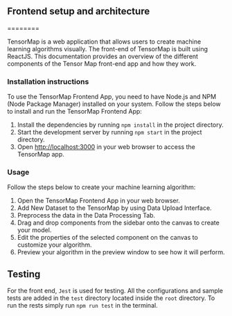 ## Frontend setup and architecture

========

TensorMap is a web application that allows users to create machine learning algorithms visually. The front-end of TensorMap is built using ReactJS. This documentation provides an overview of the different components of the Tensor Map front-end app and how they work.

### Installation instructions

To use the TensorMap Frontend App, you need to have Node.js and NPM (Node Package Manager) installed on your system. Follow the steps below to install and run the TensorMap Frontend App:

1.  Install the dependencies by running `npm install` in the project directory.
2.  Start the development server by running `npm start` in the project directory.
3.  Open [http://localhost:3000](http://localhost:3000/) in your web browser to access the TensorMap app.

### Usage

Follow the steps below to create your machine learning algorithm:

1.  Open the TensorMap Frontend App in your web browser.
2.  Add New Dataset to the TensorMap by using Data Upload Interface.
3.  Preprocess the data in the Data Processing Tab.
4.  Drag and drop components from the sidebar onto the canvas to create your model.
5.  Edit the properties of the selected component on the canvas to customize your algorithm.
6.  Preview your algorithm in the preview window to see how it will perform.

## Testing

For the front end, `Jest` is used for testing. All the configurations and sample tests are added in the `test` directory located inside the `root` directory. To run the rests simply run `npm run test` in the terminal.
